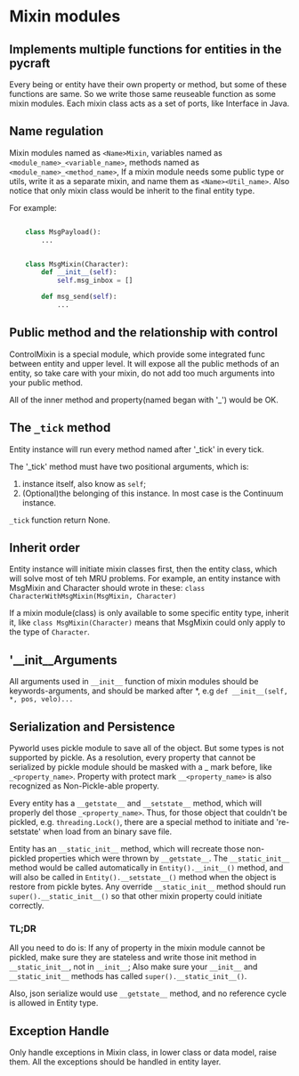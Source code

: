 # Mixin modules

## Implements multiple functions for entities in the pycraft

Every being or entity have their own property or method,
but some of these functions are same. So we write those same
reuseable function as some mixin modules.
Each mixin class acts as a set of ports, like Interface in Java.

## Name regulation

Mixin modules named as `<Name>Mixin`,
variables named as `<module_name>_<variable_name>`,
methods named as `<module_name>_<method_name>`,
If a mixin module needs some public type or utils, write it as a separate mixin,
and name them as `<Name><Util_name>`. Also notice that only mixin class would
be inherit to the final entity type.

For example:

```python

    class MsgPayload():
        ...


    class MsgMixin(Character):
        def __init__(self):
            self.msg_inbox = []

        def msg_send(self):
            ...

```

## Public method and the relationship with control

ControlMixin is a special module, which provide some integrated func between entity and upper level.
It will expose all the public methods of an entity, so take care with your mixin, do not add too much
arguments into your public method.

All of the inner method and property(named began with '_') would be OK.

## The `_tick` method

Entity instance will run every method named after '_tick' in every tick.

The '_tick' method must have two positional arguments, which is:

1. instance itself, also know as `self`;
2. (Optional)the belonging of this instance. In most case is the Continuum instance.

`_tick` function return None.

## Inherit order

Entity instance will initiate mixin classes first, then the entity class, which will solve most of teh MRU problems.
For example, an entity instance with MsgMixin and Character should wrote in these:
`class CharacterWithMsgMixin(MsgMixin, Character)`

If a mixin module(class) is only available to some specific entity type, inherit it,
like `class MsgMixin(Character)` means that MsgMixin could only apply to the type
of `Character`.

## '__init__Arguments

All arguments used in `__init__` function of mixin modules should be keywords-arguments, and should be marked after *,
e.g `def __init__(self, *, pos, velo)...`

## Serialization and Persistence

Pyworld uses pickle module to save all of the object.
But some types is not supported by pickle.
As a resolution, every property that cannot be serialized by pickle module should be masked with a _ mark before, like `_<property_name>`. Property with protect mark `__<property_name>` is also recognized as Non-Pickle-able property.

Every entity has a `__getstate__` and `__setstate__` method, which will properly del those `_<property_name>`. Thus, for those object that couldn't be pickled, e.g. `threading.Lock()`, there are a special method to initiate and 're-setstate' when load from an binary save file.

Entity has an `__static_init__` method, which will recreate those non-pickled properties which were thrown by `__getstate__`.
The `__static_init__` method would be called automatically in `Entity().__init__()` method, and will also be called in `Entity().__setstate__()` method when the object is restore from pickle bytes.
Any override `__static_init__` method should run `super().__static_init__()` so that other mixin property could initiate correctly.

### TL;DR

All you need to do is: If any of property in the mixin module cannot be pickled, make sure they are stateless and write those init method in `__static_init__`, not in `__init__`; Also make sure your `__init__` and `__static_init__` methods has called `super().__static_init__()`.

Also, json serialize would use `__getstate__` method, and no reference cycle is allowed in Entity type.

## Exception Handle

Only handle exceptions in Mixin class, in lower class or data model, raise them.
All the exceptions should be handled in entity layer.

